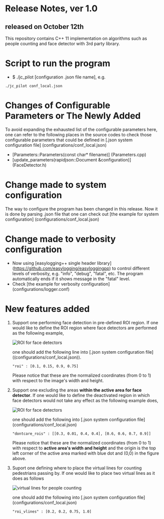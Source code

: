 # Release Notes, ver 1.0
## released on October 12th 

This repository contains C++ 11 implementation on algorithms such as people counting
and face detector with 3rd party library. 

# Script to run the program
* $ ./jc_pilot [configuration .json file name], e.g.
``` 
./jc_pilot conf_local.json 
```
# Changes of Configurable Parameters or The Newly Added
To avoid expanding the exhausted list of the configurable parameters here,
one can refer to the following places in the source codes to check those 
configurable parameters that could be defined in [.json system configuration file] (configurations/conf_local.json)
* [Parameters::Parameters(const char* filename)] (Parameters.cpp)
* [update_parameters(rapidjson::Document &configuration)] (FaceDetector.h)

# Change made to system configuration
The way to configure the program has been changed in this release. Now it is done 
by parsing .json file that one can check out [the example for system configuration] (configurations/conf_local.json)

# Change made to verbosity configuration
* Now using [easylogging++ single header library] (https://github.com/easylogging/easyloggingpp) to control different levels of verbosity, 
e.g. "info", "debug", "fatal", etc. The program automatically ends if it shows message
in the "fatal" level.
* Check [the example for verbosity configuration] (configurations/logger.conf)

# New features added
1. Support one performing face detection in pre-defined ROI region.
If one would like to define the ROI region where face detectors are performed as the
following example, 

    ![ROI for face detectors](doc_images/fd_roi.png)

    one should add the following line into [.json system configuration file] ((configurations/conf_local.json)).

    ``` 
    "roi" : [0.1, 0.15, 0.9, 0.75] 
    ``` 
    Please notice that these are the normalized coordinates (from 0 to 1) with respect 
    to the image's width and height.

2. Support one excluding the areas **within the active area for face detector**. 
If one would like to define the deactivated region in which face detectors would not
take any effect as the following example does, 

    ![ROI for face detectors](doc_images/fd_dcroi.png)

    one should add the following into [.json system configuration file] (configurations/conf_local.json) 
    ```
    "dontcare_rois" : [[0.3, 0.01, 0.4, 0.4], [0.6, 0.6, 0.7, 0.9]]
    ```
    
    Please notice that these are the normalized coordinates (from 0 to 1) with respect 
    to **active area's width and height** and the origin is the top left corner of 
    the active area marked with blue dot and (0,0) in the figure above.

3. Suport one defining where to place the virtual lines for counting pedestrians
passing by. If one would like to place two virtual lines as it does as follows

    ![virtual lines for people counting](doc_images/roi_vlines.png)

    one should add the following into [.json system configuration file] (configurations/conf_local.json)
    ```
    "roi_vlines" : [0.2, 0.2, 0.75, 1.0]
    ```